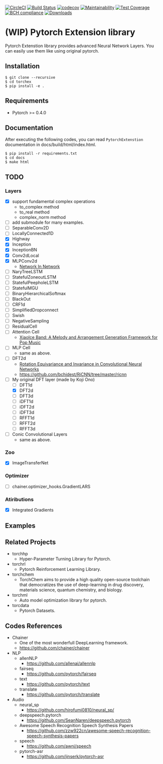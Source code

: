 [![CircleCI](https://circleci.com/gh/0h-n0/torchex.svg?style=svg&circle-token=99e93ba7bf6433d0cd33adbec2fbd042d141353d)](https://circleci.com/gh/0h-n0/torchex)
[![Build Status](https://travis-ci.org/0h-n0/torchex.svg?branch=master)](https://travis-ci.org/0h-n0/torchex)
[![codecov](https://codecov.io/gh/0h-n0/torchex/branch/master/graph/badge.svg)](https://codecov.io/gh/0h-n0/torchex)
[![Maintainability](https://api.codeclimate.com/v1/badges/7cd6c99f10d22db13ee8/maintainability)](https://codeclimate.com/github/0h-n0/torchex/maintainability)
[![Test Coverage](https://api.codeclimate.com/v1/badges/7cd6c99f10d22db13ee8/test_coverage)](https://codeclimate.com/github/0h-n0/torchex/test_coverage)
[![BCH compliance](https://bettercodehub.com/edge/badge/0h-n0/torchex?branch=master)](https://bettercodehub.com/)
[![Downloads](https://img.shields.io/pypi/dm/torchex.svg)](https://pypi.org/project/torchex/)

# (WIP) Pytorch Extension library

Pytorch Extenstion library provides advanced Neural Network Layers. You can easily use them like using original pytorch.

## Installation

```
$ git clone --recursive 
$ cd torchex
$ pip install -e .
```


## Requirements

* Pytorch >= 0.4.0

## Documentation

After executing the following codes, you can read `PytorchExtenstion` documentation in docs/build/html/index.html. 

```shell
$ pip install -r requirements.txt
$ cd docs
$ make html
```

## TODO

### Layers

- [x] support fundamental complex operations
  - to_complex method
  - to_real method
  - complex_norm method
- [ ] add submodule for many examples.
- [ ] SeparableConv2D
- [ ] LocallyConnected1D
- [x] Highway
- [x] Inception
- [x] InceptionBN
- [x] Conv2dLocal
- [x] MLPConv2d
  * [Network In Network](https://arxiv.org/abs/1312.4400v3)
- [ ] NaryTreeLSTM
- [ ] StatefulZoneoutLSTM
- [ ] StatefulPeepholeLSTM
- [ ] StatefulMGU
- [ ] BinaryHierarchicalSoftmax
- [ ] BlackOut
- [ ] CRF1d
- [ ] SimplifiedDropconnect
- [ ] Swish
- [ ] NegativeSampling
- [ ] ResidualCell
- [ ] Attention Cell
  * [XiaoIce Band: A Melody and Arrangement Generation Framework for Pop Music](https://www.kdd.org/kdd2018/accepted-papers/view/xiaoice-banda-melody-and-arrangement-generation-framework-for-pop-music)
- [ ] MLP Cell
  * same as above.
- [ ] DFT2d
  * [Rotation Equivariance and Invariance in Convolutional Neural Networks](https://arxiv.org/pdf/1805.12301.pdf)
  * https://github.com/bchidest/RiCNN/tree/master/ricnn
- [ ] My original DFT layer (made by Koji Ono)
  - [ ] DFT1d
  - [x] DFT2d
  - [ ] DFT3d  
  - [ ] iDFT1d
  - [ ] iDFT2d
  - [ ] iDFT3d  
  - [ ] RFFT1d
  - [ ] RFFT2d
  - [ ] RFFT3d  

- [ ] Conic Convolutional Layers
  * same as above.

### Zoo

- [x] ImageTransferNet
  
### Optimizer

- [ ] chainer.optimizer_hooks.GradientLARS

### Atiributions

- [x] Integrated Gradients

## Examples


## Related Projects

* torchhp
  * Hyper-Parameter Turning Library for Pytorch.
* torchrl
  * Pytorch Reinforcement Learning Library.
* torchchem
  * TorchChem aims to provide a high quality open-source toolchain that democratizes the use of deep-learning in drug discovery, materials science, quantum chemistry, and biology.
* torchml
  * Auto model optimization library for pytorch.
* torcdata
  * Pytorch Datasets.

## Codes References 

* Chainer
  * One of the most wonderfull DeepLearning framework.
  * https://github.com/chainer/chainer
* NLP
  * allenNLP
    * https://github.com/allenai/allennlp
  * fairseq
    * https://github.com/pytorch/fairseq
  * text
    * https://github.com/pytorch/text
  * translate
    * https://github.com/pytorch/translate
* Audio
  * neural_sp
    * https://github.com/hirofumi0810/neural_sp/
  * deepspeech.pytorch
    * https://github.com/SeanNaren/deepspeech.pytorch
  * Awesome Speech Recognition Speech Synthesis Papers
    * https://github.com/zzw922cn/awesome-speech-recognition-speech-synthesis-papers
  * speech
    * https://github.com/awni/speech
  * pytorch-asr
    * https://github.com/jinserk/pytorch-asr